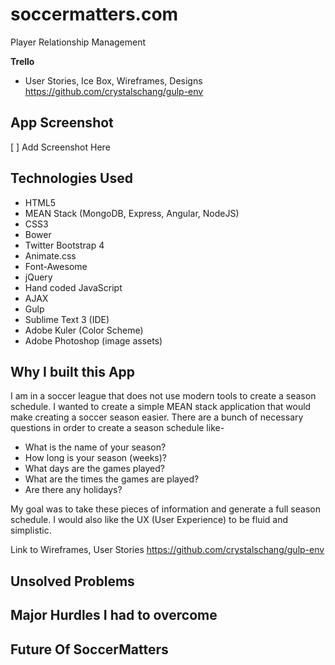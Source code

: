 # soccermatters.com
Player Relationship Management

**Trello**
* User Stories, Ice Box, Wireframes, Designs
https://github.com/crystalschang/gulp-env


## App Screenshot
[ ] Add Screenshot Here

## Technologies Used
* HTML5
* MEAN Stack (MongoDB, Express, Angular, NodeJS)
* CSS3
* Bower
* Twitter Bootstrap 4
* Animate.css
* Font-Awesome
* jQuery
* Hand coded JavaScript
* AJAX
* Gulp
* Sublime Text 3 (IDE)
* Adobe Kuler (Color Scheme)
* Adobe Photoshop (image assets)

## Why I built this App
I am in a soccer league that does not use modern tools to create a season schedule. I wanted to create a simple MEAN stack application
that would make creating a soccer season easier. There are a bunch of
necessary questions in order to create a season schedule like-
* What is the name of your season?
* How long is your season (weeks)?
* What days are the games played?
* What are the times the games are played?
* Are there any holidays?

My goal was to take these pieces of information and generate a full season schedule. I would also like the UX (User Experience) to be fluid and simplistic.

Link to Wireframes, User Stories
https://github.com/crystalschang/gulp-env

## Unsolved Problems

## Major Hurdles I had to overcome

## Future Of SoccerMatters
